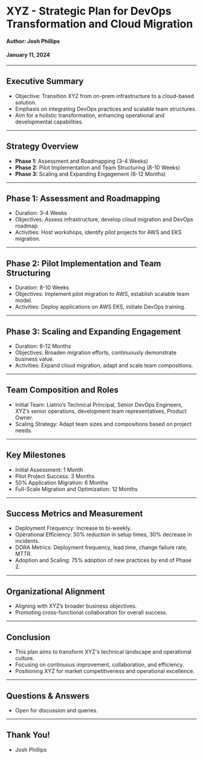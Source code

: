 # XYZ - Strategic Plan for DevOps Transformation and Cloud Migration
#### Author: Josh Phillips
#### January 11, 2024

---

## Executive Summary
- Objective: Transition XYZ from on-prem infrastructure to a cloud-based solution.
- Emphasis on integrating DevOps practices and scalable team structures.
- Aim for a holistic transformation, enhancing operational and developmental capabilities.

---

## Strategy Overview
- **Phase 1:** Assessment and Roadmapping (3-4 Weeks)
- **Phase 2:** Pilot Implementation and Team Structuring (8-10 Weeks)
- **Phase 3:** Scaling and Expanding Engagement (6-12 Months)

---

## Phase 1: Assessment and Roadmapping
- Duration: 3-4 Weeks
- Objectives: Assess infrastructure, develop cloud migration and DevOps roadmap.
- Activities: Host workshops, identify pilot projects for AWS and EKS migration.

---

## Phase 2: Pilot Implementation and Team Structuring
- Duration: 8-10 Weeks
- Objectives: Implement pilot migration to AWS, establish scalable team model.
- Activities: Deploy applications on AWS EKS, initiate DevOps training.

---

## Phase 3: Scaling and Expanding Engagement
- Duration: 6-12 Months
- Objectives: Broaden migration efforts, continuously demonstrate business value.
- Activities: Expand cloud migration, adapt and scale team compositions.

---

## Team Composition and Roles
- Initial Team: Liatrio’s Technical Principal, Senior DevOps Engineers, XYZ’s senior operations, development team representatives, Product Owner.
- Scaling Strategy: Adapt team sizes and compositions based on project needs.

---

## Key Milestones
- Initial Assessment: 1 Month
- Pilot Project Success: 3 Months
- 50% Application Migration: 6 Months
- Full-Scale Migration and Optimization: 12 Months

---

## Success Metrics and Measurement
- Deployment Frequency: Increase to bi-weekly.
- Operational Efficiency: 50% reduction in setup times, 30% decrease in incidents.
- DORA Metrics: Deployment frequency, lead time, change failure rate, MTTR.
- Adoption and Scaling: 75% adoption of new practices by end of Phase 2.

---

## Organizational Alignment
- Aligning with XYZ’s broader business objectives.
- Promoting cross-functional collaboration for overall success.

---

## Conclusion
- This plan aims to transform XYZ's technical landscape and operational culture.
- Focusing on continuous improvement, collaboration, and efficiency.
- Positioning XYZ for market competitiveness and operational excellence.

---

## Questions & Answers
- Open for discussion and queries.

---

## Thank You!
- Josh Phillips

